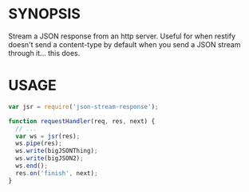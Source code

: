 # SYNOPSIS

Stream a JSON response from an http server. Useful for when restify doesn't
send a content-type by default when you send a JSON stream through it... this
does.

# USAGE

```javascript
var jsr = require('json-stream-response');

function requestHandler(req, res, next) {
  // ...
  var ws = jsr(res);
  ws.pipe(res);
  ws.write(bigJSONThing);
  ws.write(bigJSON2);
  ws.end();
  res.on('finish', next);
}
```

